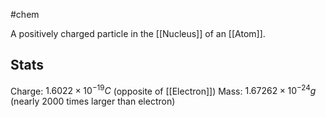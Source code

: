 #chem 

A positively charged particle in the [[Nucleus]] of an [[Atom]].

## Stats
Charge: $1.6022\times10^{-19}C$ (opposite of [[Electron]])
Mass: $1.67262\times10^{-24}g$ (nearly 2000 times larger than electron)

